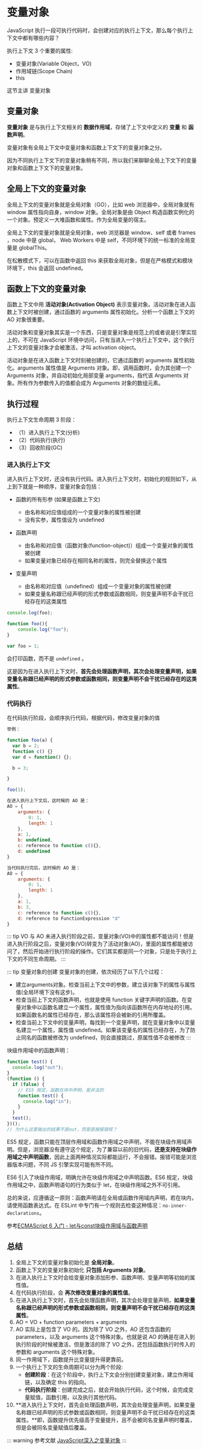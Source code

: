 # 变量对象

JavaScript 执行一段可执行代码时，会创建对应的执行上下文，那么每个执行上下文中都有哪些内容？

执行上下文 3 个重要的属性:

- 变量对象(Variable Object，VO)
- 作用域链(Scope Chain)
- this

这节主讲 变量对象

## 变量对象

**变量对象** 是与执行上下文相关的 **数据作用域**，存储了上下文中定义的 **变量** 和 **函数声明**。

变量对象有全局上下文中变量对象和函数上下文下的变量对象之分。

因为不同执行上下文下的变量对象稍有不同，所以我们来聊聊全局上下文下的变量对象和函数上下文下的变量对象。

## 全局上下文的变量对象

全局上下文的变量对象就是全局对象（GO），比如 web 浏览器中，全局对象就有 window 属性指向自身，window 对象。全局对象是由 Object 构造函数实例化的一个对象。预定义一大堆函数和属性。作为全局变量的宿主。

全局上下文的变量对象就是全局对象，web 浏览器是 window、self 或者 frames ，node 中是 global， Web Workers 中是 self，不同环境下的统一标准的全局变量是 globalThis。

在松散模式下，可以在函数中返回 this 来获取全局对象，但是在严格模式和模块环境下，this 会返回 undefined。

## 函数上下文的变量对象

函数上下文中用 **活动对象(Activation Object)** 表示变量对象。活动对象在进入函数上下文时被创建，通过函数的 arguments 属性初始化。分析一个函数上下文的 AO 对象很重要。

活动对象和变量对象其实是一个东西，只是变量对象是规范上的或者说是引擎实现上的，不可在 JavaScript 环境中访问，只有当进入一个执行上下文中，这个执行上下文的变量对象才会被激活，才叫 activation object。

活动对象是在进入函数上下文时刻被创建的，它通过函数的 arguments 属性初始化。arguments 属性值是 Arguments 对象。即，调用函数时，会为其创建一个 Arguments 对象，并自动初始化局部变量 arguments，指代该 Arguments 对象。所有作为参数传入的值都会成为 Arguments 对象的数组元素。

## 执行过程

执行上下文生命周期 3 阶段：

- （1）进入执行上下文(分析)
- （2）代码执行(执行)
- （3）回收阶段(GC)

### 进入执行上下文

进入执行上下文时，还没有执行代码。进入执行上下文时，初始化的规则如下，从上到下就是一种顺序，变量对象会包括：

- 函数的所有形参 (如果是函数上下文)

  - 由名称和对应值组成的一个变量对象的属性被创建
  - 没有实参，属性值设为 undefined

- 函数声明

  - 由名称和对应值（函数对象(function-object)）组成一个变量对象的属性被创建
  - 如果变量对象已经存在相同名称的属性，则完全替换这个属性

- 变量声明

  - 由名称和对应值（undefined）组成一个变量对象的属性被创建
  - 如果变量名称跟已经声明的形式参数或函数相同，则变量声明不会干扰已经存在的这类属性

```js
console.log(foo);

function foo(){
    console.log("foo");
}

var foo = 1;
```

会打印函数，而不是 `undefined` 。

这是因为在进入执行上下文时，**首先会处理函数声明，其次会处理变量声明，如果变量名称跟已经声明的形式参数或函数相同，则变量声明不会干扰已经存在的这类属性**。
  
### 代码执行

在代码执行阶段，会顺序执行代码，根据代码，修改变量对象的值

```js
举例：

function foo(a) {
  var b = 2;
  function c() {}
  var d = function() {};

  b = 3;

}

foo(1);

在进入执行上下文后，这时候的 AO 是：
AO = {
    arguments: {
        0: 1,
        length: 1
    },
    a: 1,
    b: undefined,
    c: reference to function c(){},
    d: undefined
}

当代码执行完后，这时候的 AO 是：
AO = {
    arguments: {
        0: 1,
        length: 1
    },
    a: 1,
    b: 3,
    c: reference to function c(){},
    d: reference to FunctionExpression "d"
}
```

::: tip VO 与 AO
未进入执行阶段之前，变量对象(VO)中的属性都不能访问！但是进入执行阶段之后，变量对象(VO)转变为了活动对象(AO)，里面的属性都能被访问了，然后开始进行执行阶段的操作。它们其实都是同一个对象，只是处于执行上下文的不同生命周期。
:::

::: tip 变量对象的创建
变量对象的创建，依次经历了以下几个过程：

- 建立arguments对象。检查当前上下文中的参数，建立该对象下的属性与属性值(全局环境下没有这步)。
- 检查当前上下文的函数声明，也就是使用 function 关键字声明的函数。在变量对象中以函数名建立一个属性，属性值为指向该函数所在内存地址的引用。如果函数名的属性已经存在，那么该属性将会被新的引用所覆盖。
- 检查当前上下文中的变量声明，每找到一个变量声明，就在变量对象中以变量名建立一个属性，属性值 undefined。如果该变量名的属性已经存在，为了防止同名的函数被修改为 undefined，则会直接跳过，原属性值不会被修改
:::

块级作用域中的函数声明：

```js
function test() {
  console.log("out");
}
(function () {
  if (false) {
    // ES5 规定，函数在块中声明，是非法的
    function test() {
      console.log("in");
    }
  }
  test();
})();
// 为什么这里输出的结果不是out，而是直接报错呢？
```

ES5 规定，函数只能在顶层作用域和函数作用域之中声明，不能在块级作用域声明。但是，浏览器没有遵守这个规定，为了兼容以前的旧代码，**还是支持在块级作用域之中声明函数**，因此上面两种情况实际都能运行，不会报错。报错可能是浏览器版本问题，不同 JS 引擎实现可能有所不同。

ES6 引入了块级作用域，明确允许在块级作用域之中声明函数。ES6 规定，块级作用域之中，函数声明语句的行为类似于 let，在块级作用域之外不可引用。

总的来说，应遵循这一原则：函数声明请在全局或函数作用域内声明，若在块内，请使用函数表达式。在 ESLint 中专门有一个规则去检查这种情况：`no-inner-declarations`。

参考[ECMAScript 6 入门 - let与const块级作用域与函数声明](https://es6.ruanyifeng.com/#docs/let)

## 总结

1. 全局上下文的变量对象初始化是 **全局对象**。
2. 函数上下文的变量对象初始化 **只包括 Arguments 对象**。
3. 在进入执行上下文时会给变量对象添加形参、函数声明、变量声明等初始的属性值。
4. 在代码执行阶段，会 **再次修改变量对象的属性值**。
5. 在进入执行上下文时，首先会处理函数声明，其次会处理变量声明，**如果变量名称跟已经声明的形式参数或函数相同，则变量声明不会干扰已经存在的这类属性**。
6. AO = VO + function parameters + arguments
7. AO 实际上是包含了 VO 的。因为除了 VO 之外，AO 还包含函数的 parameters，以及 arguments 这个特殊对象。也就是说 AO 的确是在进入到执行阶段的时候被激活，但是激活的除了 VO 之外，还包括函数执行时传入的参数和 arguments 这个特殊对象。
8. 同一作用域下，函数提升比变量提升得更靠前。
9. 一个执行上下文的生命周期可以分为两个阶段:
    - **创建阶段**：在这个阶段中，执行上下文会分别创建变量对象，建立作用域链，以及确定 this 的指向。
    - **代码执行阶段**：创建完成之后，就会开始执行代码，这个时候，会完成变量赋值，函数引用，以及执行其他代码。
10. **进入执行上下文时，首先会处理函数声明，其次会处理变量声明，如果变量名称跟已经声明的形式参数或函数相同，则变量声明不会干扰已经存在的这类属性。**即，函数提升优先级高于变量提升，且不会被同名变量声明时覆盖，但是会被同名变量赋值后覆盖。

::: warning 参考文献
[JavaScript深入之变量对象](https://github.com/mqyqingfeng/Blog/issues/5)
:::
